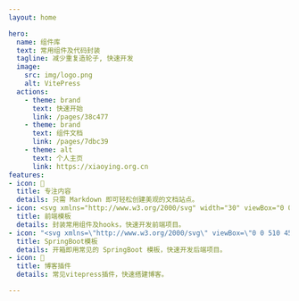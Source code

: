 ```yaml
---
layout: home

hero:
  name: 组件库
  text: 常用组件及代码封装
  tagline: 减少重复造轮子, 快速开发
  image:
    src: img/logo.png
    alt: VitePress
  actions:
    - theme: brand
      text: 快速开始
      link: /pages/38c477
    - theme: brand
      text: 组件文档
      link: /pages/7dbc39
    - theme: alt
      text: 个人主页
      link: https://xiaoying.org.cn
features:
- icon: 📝
  title: 专注内容
  details: 只需 Markdown 即可轻松创建美观的文档站点。
- icon: <svg xmlns="http://www.w3.org/2000/svg" width="30" viewBox="0 0 256 220.8"><path fill="#41B883" d="M204.8 0H256L128 220.8 0 0h97.92L128 51.2 157.44 0h47.36Z"/><path fill="#41B883" d="m0 0 128 220.8L256 0h-51.2L128 132.48 50.56 0H0Z"/><path fill="#35495E" d="M50.56 0 128 133.12 204.8 0h-47.36L128 51.2 97.92 0H50.56Z"/></svg>
  title: 前端模板
  details: 封装常用组件及hooks，快速开发前端项目。
- icon: "<svg xmlns=\"http://www.w3.org/2000/svg\" viewBox=\"0 0 510 457.8\" width=\"100\" height=\"90\"><path fill=\"#6DB33F\" d=\"M503.5,201.4L403,27.5C394.3,12.4,372.9,0,355.4,0H154.6c-17.4,0-38.9,12.4-47.6,27.5L6.6,201.4c-8.7,15.1-8.7,39.8,0,54.9l100.4,174c8.7,15.1,30.1,27.5,47.6,27.5h200.9c17.4,0,38.8-12.4,47.6-27.5l100.4-174C512.2,241.2,512.2,216.5,503.5,201.4z M233.3,96.2c0-11.4,9.3-20.7,20.7-20.7c11.4,0,20.7,9.3,20.7,20.7v123.7c0,11.4-9.3,20.7-20.7,20.7c-11.4,0-20.7-9.3-20.7-20.7V96.2z M254,360.3c-77.4,0-140.4-63-140.4-140.4c0.1-44.4,21.1-86.1,56.7-112.7c8.2-6.1,19.7-4.4,25.8,3.8s4.4,19.7-3.8,25.8c-45.9,34.1-55.5,99-21.4,144.9s99,55.5,144.9,21.4c26.3-19.5,41.8-50.4,41.8-83.2c-0.1-32.9-15.7-63.8-42.2-83.4c-8.2-6-9.9-17.6-3.9-25.8s17.6-9.9,25.8-3.9c35.9,26.5,57,68.5,57.1,113.1C394.4,297.4,331.4,360.3,254,360.3z\"/></svg>"
  title: SpringBoot模板
  details: 开箱即用常见的 SpringBoot 模板，快速开发后端项目。
- icon: 🚀
  title: 博客插件
  details: 常见vitepress插件，快速搭建博客。

---
```


<style>
:root {
  --vp-home-hero-name-color: transparent;
  --vp-home-hero-name-background: -webkit-linear-gradient(120deg, #bd34fe 30%, #41d1ff);


  --vp-home-hero-image-background-image: linear-gradient(-45deg, #bd34fe 50%, #47caff 50%);
  --vp-home-hero-image-filter: blur(44px);
}

@media (min-width: 640px) {
  :root {
    --vp-home-hero-image-filter: blur(56px);
  }
}

@media (min-width: 960px) {
  :root {
    --vp-home-hero-image-filter: blur(68px);
  }
}
</style>


